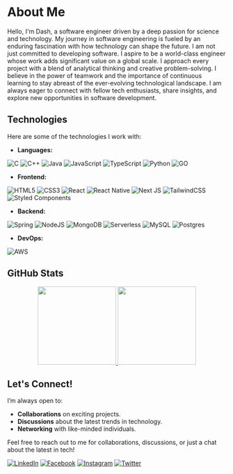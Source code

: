 # About Me

Hello, I'm Dash, a software engineer driven by a deep passion for science and technology. My journey in software engineering is fueled by an enduring fascination with how technology can shape the future. I am not just committed to developing software. I aspire to be a world-class engineer whose work adds significant value on a global scale. I approach every project with a blend of analytical thinking and creative problem-solving. I believe in the power of teamwork and the importance of continuous learning to stay abreast of the ever-evolving technological landscape. I am always eager to connect with fellow tech enthusiasts, share insights, and explore new opportunities in software development.

## Technologies

Here are some of the technologies I work with:

- **Languages:**

![C](https://img.shields.io/badge/c-%2300599C.svg?style=for-the-badge&logo=c&logoColor=white)
![C++](https://img.shields.io/badge/c++-%2300599C.svg?style=for-the-badge&logo=c%2B%2B&logoColor=white)
![Java](https://img.shields.io/badge/java-%23ED8B00.svg?style=for-the-badge&logo=java&logoColor=white)
![JavaScript](https://img.shields.io/badge/javascript-%23323330.svg?style=for-the-badge&logo=javascript&logoColor=%23F7DF1E)
![TypeScript](https://img.shields.io/badge/typescript-%23007ACC.svg?style=for-the-badge&logo=typescript&logoColor=white)
![Python](https://img.shields.io/badge/python-3670A0?style=for-the-badge&logo=python&logoColor=white)
![GO](https://img.shields.io/badge/Go-00ADD8?logo=Go&logoColor=white&style=for-the-badge)


- **Frontend:**

![HTML5](https://img.shields.io/badge/html5-%23E34F26.svg?style=for-the-badge&logo=html5&logoColor=white)
![CSS3](https://img.shields.io/badge/css3-%231572B6.svg?style=for-the-badge&logo=css3&logoColor=white)
![React](https://img.shields.io/badge/react-%2320232a.svg?style=for-the-badge&logo=react&logoColor=%2361DAFB) 
![React Native](https://img.shields.io/badge/react_native-%2320232a.svg?style=for-the-badge&logo=react&logoColor=%2361DAFB) 
![Next JS](https://img.shields.io/badge/Next-black?style=for-the-badge&logo=next.js&logoColor=white) 
![TailwindCSS](https://img.shields.io/badge/tailwindcss-%2338B2AC.svg?style=for-the-badge&logo=tailwind-css&logoColor=white) 
![Styled Components](https://img.shields.io/badge/styled--components-DB7093?style=for-the-badge&logo=styled-components&logoColor=white)

- **Backend:**

 ![Spring](https://img.shields.io/badge/spring-%236DB33F.svg?style=for-the-badge&logo=spring&logoColor=white) 
 ![NodeJS](https://img.shields.io/badge/node.js-6DA55F?style=for-the-badge&logo=node.js&logoColor=white) 
 ![MongoDB](https://img.shields.io/badge/MongoDB-%234ea94b.svg?style=for-the-badge&logo=mongodb&logoColor=white) 
 ![Serverless](https://img.shields.io/static/v1?style=for-the-badge&message=Serverless&color=FD5750&logo=Serverless&logoColor=FFFFFF&label=)
 ![MySQL](https://img.shields.io/badge/mysql-%2300f.svg?style=for-the-badge&logo=mysql&logoColor=white) 
 ![Postgres](https://img.shields.io/badge/postgres-%23316192.svg?style=for-the-badge&logo=postgresql&logoColor=white)

- **DevOps:**

![AWS](https://img.shields.io/badge/AWS-%23FF9900.svg?style=for-the-badge&logo=amazon-aws&logoColor=white)

## GitHub Stats

<p align="center">
<a href="https://github.com/thedashpuntsag">
  <img height="180em" src="https://github-readme-stats-eight-theta.vercel.app/api?username=thedashpuntsag&show_icons=true&theme=algolia&include_all_commits=true&count_private=true"/>
  <img height="180em"  wid src="https://github-readme-stats-eight-theta.vercel.app/api/top-langs/?username=thedashpuntsag&layout=compact&langs_count=10&theme=algolia"/>
</a>
</p>

## Let's Connect!

I’m always open to:

- **Collaborations** on exciting projects.
- **Discussions** about the latest trends in technology.
- **Networking** with like-minded individuals.

Feel free to reach out to me for collaborations, discussions, or just a chat about the latest in tech!

 [![LinkedIn](https://img.shields.io/badge/LinkedIn-%230077B5.svg?logo=linkedin&logoColor=white)](https://www.linkedin.com/in/dashpuntsag-oidov-32a49b253/)
 [![Facebook](https://img.shields.io/badge/Facebook-%231877F2.svg?logo=Facebook&logoColor=white)](https://www.facebook.com/dashpuntsag0126/) [![Instagram](https://img.shields.io/badge/Instagram-%23E4405F.svg?logo=Instagram&logoColor=white)](https://www.instagram.com/thedashpuntsag/) [![Twitter](https://img.shields.io/badge/Twitter-%231DA1F2.svg?logo=Twitter&logoColor=white)](https://x.com/home?lang=en)
